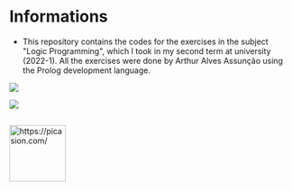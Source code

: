 # Informations

 - This repository contains the codes for the exercises in the subject "Logic Programming", which I took in my second term at university (2022-1). All the exercises were done by Arthur Alves Assunção using the Prolog development language.
   

<a href="https://facom.ufu.br/pessoas/docentes/renato-de-aquino-lopes" target="_blank"><img src="https://img.shields.io/badge/Mastered%20by-B22727.svg"></a>

<a href="https://facom.ufu.br/pessoas/docentes/ivan-da-silva-sendin" target="_blank"><img src="https://img.shields.io/badge/Mastered%20by-B22727.svg"></a>

##

<img align="center" src="https://i.picasion.com/pic92/3dc82557f4da612eb3e0d05edf939d9e.gif" width="100" height="100" border="0" alt="https://picasion.com/" /></a><br />
